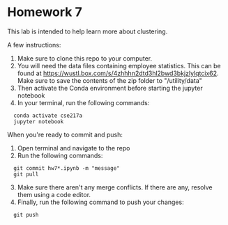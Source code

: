 # Homework 7

This lab is intended to help learn more about clustering.

A few instructions:

1. Make sure to clone this repo to your computer. 
2. You will need the data files containing employee statistics. This can be found at https://wustl.box.com/s/4zhhhn2dtd3hl2bwd3bkjzlylqtcix62. Make sure to save the contents of the zip folder to "/utility/data"
3. Then activate the Conda environment before starting the jupyter notebook
4. In your terminal, run the following commands:
  ```console 
    conda activate cse217a
    jupyter notebook
  ```

When you're ready to commit and push:
1. Open terminal and navigate to the repo
2. Run the following commands:
  ```console 
    git commit hw7*.ipynb -m "message"
    git pull
  ```
3. Make sure there aren't any merge conflicts. If there are any, resolve them using a code editor. 
4. Finally, run the following command to push your changes: 
  ```console 
    git push
  ```
